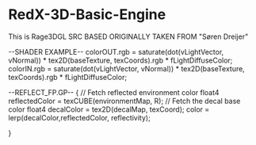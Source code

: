# RedX-3D-Basic-Engine
This is Rage3DGL SRC BASED
ORIGINALLY TAKEN FROM "Søren Dreijer"

--SHADER EXAMPLE--
	colorOUT.rgb = saturate(dot(vLightVector, vNormal)) * tex2D(baseTexture, texCoords).rgb * fLightDiffuseColor;
	colorIN.rgb = saturate(dot(vLightVector, vNormal)) * tex2D(baseTexture, texCoords).rgb * fLightDiffuseColor;

--REFLECT_FP.GP--
{
  // Fetch reflected environment color
  float4 reflectedColor = texCUBE(environmentMap, R);
  // Fetch the decal base color
  float4 decalColor = tex2D(decalMap, texCoord);
  color = lerp(decalColor,reflectedColor, reflectivity);

}

 
